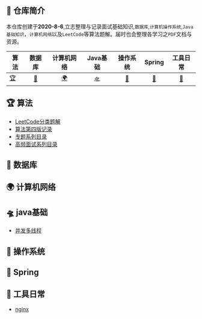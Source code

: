 ## 🚀 仓库简介

本仓库创建于**2020-8-6**,立志整理与记录面试基础知识,`数据库`,`计算机操作系统`,`Java基础知识`，`计算机网络`以及`LeetCode`等算法题解。届时也会整理各学习之`PDF`文档与资源。


| 算法                                            |                          数据库                          |                          计算机网络                          |                          Java基础                          |                          操作系统                          |                          Spring                          |                          工具日常                          |
| ----------------------------------------------- | :------------------------------------------------------: | :----------------------------------------------------------: | :--------------------------------------------------------: | :--------------------------------------------------------: | :------------------------------------------------------: | :--------------------------------------------------------: |
| [🏆](https://github.com/maycope/May-Nodes#-算法) | [📖](https://github.com/maycope/May-Nodes#-数据库) | [🌍](https://github.com/maycope/May-Nodes#-计算机网络) | [🛸](https://github.com/maycope/May-Nodes#-Java基础) | [🔑](https://github.com/maycope/May-Nodes#-操作系统) | [🎈](https://github.com/maycope/May-Nodes#-Spring) | [🔧](https://github.com/maycope/May-Nodes#-工具日常) |





## 🏆 算法
* [LeetCode分类题解](https://github.com/maycope/Leetcode-Classic)
* [算法第四版记录](https://github.com/maycope/Algorithms4-Emphasis)
* [专题系列目录](https://github.com/maycope/May-Nodes/blob/master/algorithm/系列-目录.md)
* [高频面试系列目录](https://github.com/maycope/May-Nodes/blob/master/algorithm/面试系列目录.md)


##  📖 数据库


## 🌍 计算机网络



## 🛸 java基础

* [并发多线程](https://github.com/maycope/May-Nodes/blob/master/Java/并发多线程.md)

## 🔑 操作系统



## 🎈 Spring 



## 🔧 工具日常
* [nginx](https://github.com/maycope/May-Nodes/blob/master/toos/nginx.md)

